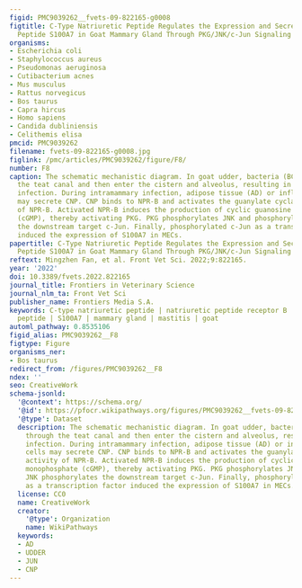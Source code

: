 ```yaml
---
figid: PMC9039262__fvets-09-822165-g0008
figtitle: C-Type Natriuretic Peptide Regulates the Expression and Secretion of Antibacterial
  Peptide S100A7 in Goat Mammary Gland Through PKG/JNK/c-Jun Signaling Pathway
organisms:
- Escherichia coli
- Staphylococcus aureus
- Pseudomonas aeruginosa
- Cutibacterium acnes
- Mus musculus
- Rattus norvegicus
- Bos taurus
- Capra hircus
- Homo sapiens
- Candida dubliniensis
- Celithemis elisa
pmcid: PMC9039262
filename: fvets-09-822165-g0008.jpg
figlink: /pmc/articles/PMC9039262/figure/F8/
number: F8
caption: The schematic mechanistic diagram. In goat udder, bacteria (BC) pass through
  the teat canal and then enter the cistern and alveolus, resulting in intramammary
  infection. During intramammary infection, adipose tissue (AD) or inflammatory cells
  may secrete CNP. CNP binds to NPR-B and activates the guanylate cyclase activity
  of NPR-B. Activated NPR-B induces the production of cyclic guanosine monophosphate
  (cGMP), thereby activating PKG. PKG phosphorylates JNK and phosphorylated JNK phosphorylates
  the downstream target c-Jun. Finally, phosphorylated c-Jun as a transcription factor
  induced the expression of S100A7 in MECs.
papertitle: C-Type Natriuretic Peptide Regulates the Expression and Secretion of Antibacterial
  Peptide S100A7 in Goat Mammary Gland Through PKG/JNK/c-Jun Signaling Pathway.
reftext: Mingzhen Fan, et al. Front Vet Sci. 2022;9:822165.
year: '2022'
doi: 10.3389/fvets.2022.822165
journal_title: Frontiers in Veterinary Science
journal_nlm_ta: Front Vet Sci
publisher_name: Frontiers Media S.A.
keywords: C-type natriuretic peptide | natriuretic peptide receptor B | antibacterial
  peptide | S100A7 | mammary gland | mastitis | goat
automl_pathway: 0.8535106
figid_alias: PMC9039262__F8
figtype: Figure
organisms_ner:
- Bos taurus
redirect_from: /figures/PMC9039262__F8
ndex: ''
seo: CreativeWork
schema-jsonld:
  '@context': https://schema.org/
  '@id': https://pfocr.wikipathways.org/figures/PMC9039262__fvets-09-822165-g0008.html
  '@type': Dataset
  description: The schematic mechanistic diagram. In goat udder, bacteria (BC) pass
    through the teat canal and then enter the cistern and alveolus, resulting in intramammary
    infection. During intramammary infection, adipose tissue (AD) or inflammatory
    cells may secrete CNP. CNP binds to NPR-B and activates the guanylate cyclase
    activity of NPR-B. Activated NPR-B induces the production of cyclic guanosine
    monophosphate (cGMP), thereby activating PKG. PKG phosphorylates JNK and phosphorylated
    JNK phosphorylates the downstream target c-Jun. Finally, phosphorylated c-Jun
    as a transcription factor induced the expression of S100A7 in MECs.
  license: CC0
  name: CreativeWork
  creator:
    '@type': Organization
    name: WikiPathways
  keywords:
  - AD
  - UDDER
  - JUN
  - CNP
---
```

